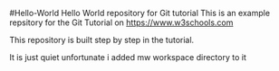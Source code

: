 #Hello-World
Hello World repository for Git tutorial 
This is an example repsitory for the Git Tutorial on https://www.w3schools.com

This repository is built step by step in the tutorial.

It is just quiet unfortunate i added mw workspace directory to it 

